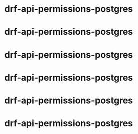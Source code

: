 # drf-api-permissions-postgres
# drf-api-permissions-postgres
# drf-api-permissions-postgres
# drf-api-permissions-postgres
# drf-api-permissions-postgres
# drf-api-permissions-postgres

